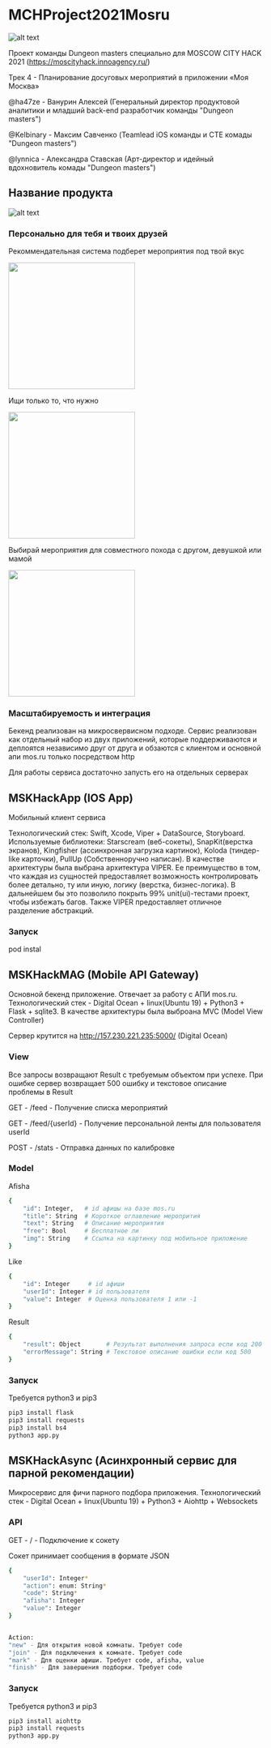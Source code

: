 # MCHProject2021Mosru

![alt text](https://github.com/reability/MCHProject2021Mosru/blob/main/src/headers.png?raw=true)

Проект команды Dungeon masters специально для  MOSCOW CITY HACK 2021 (https://moscityhack.innoagency.ru/)

Трек 4 - Планирование досуговых мероприятий в приложении «Моя Москва»

@ha47ze - Ванурин Алексей (Генеральный директор продуктовой аналитики и младший back-end разработчик команды "Dungeon masters")

@Kelbinary - Максим Савченко (Teamlead iOS команды и СТЕ комады "Dungeon masters")

@lynnica - Александра Ставская (Арт-директор и идейный вдохновитель комады "Dungeon masters")

## Название продукта


![alt text](https://github.com/reability/MCHProject2021Mosru/blob/main/src/appImg.png?raw=true)

### Персонально для тебя и твоих друзей

Рекоммендательная система подберет мероприятия под твой вкус

<img src="https://github.com/reability/MCHProject2021Mosru/blob/main/src/reco.gif" width="250">

Ищи только то, что нужно

<img src="https://github.com/reability/MCHProject2021Mosru/blob/main/src/filtr.gif" width="250">

Выбирай мероприятия для совместного похода с другом, девушкой или мамой

<img src="https://github.com/reability/MCHProject2021Mosru/blob/main/src/share.gif" width="250">



### Масштабируемость и интеграция

Бекенд реализован на микросвервисном подходе. Сервис реализован как отдельный набор из двух приложений, которые поддерживаются и деплоятся независимо друг от друга и обзаются с клиентом и основной апи mos.ru только посредством http

Для работы сервиса достаточно запусть его на отдельных серверах

## MSKHackApp (IOS App)

Мобильный клиент сервиса

Технологический стек: Swift, Xcode, Viper + DataSource, Storyboard.
Используемые библиотеки: Starscream (веб-сокеты), SnapKit(верстка экранов), Kingfisher (ассинхронная загрузка картинок), Koloda (тиндер-like карточки), PullUp (Собственноручно написан). 
В качестве архитектуры была выбрана архитектура VIPER. Ее преимущество в том, что каждая из сущностей предоставляет возможность контролировать более детально, ту или иную, логику (верстка, бизнес-логика). В дальнейшем бы это позволило покрыть 99% unit(ui)-тестами проект, чтобы избежать багов. Также VIPER предоставляет отличное разделение абстракций. 
### Запуск

pod instal

## MSKHackMAG (Mobile API Gateway)

Основной бекенд приложение. Отвечает за работу с АПИ mos.ru. Технологический стек - Digital Ocean + linux(Ubuntu 19) + Python3 + Flask + sqlite3. В качестве архитектуры была выброана MVC (Model View Controller)

Сервер крутится на http://157.230.221.235:5000/ (Digital Ocean)

### View

Все запросы возвращают Result с требуемым объектом при успехе. При ошибке сервер возвращает 500 ошибку и текстовое описание проблемы в Result

GET - /feed - Получение списка мероприятий

GET - /feed/{userId} - Получение персональной ленты для пользователя userId 

POST - /stats - Отправка данных по калибровке

### Model

Afisha

```bash
{
    "id": Integer,   # id афишы на базе mos.ru
    "title": String  # Короткое оглавление меропрития
    "text": String   # Описание мероприятия
    "free": Bool     # Бесплатное ли
    "img": String    # Ссылка на картинку под мобильное приложение
} 
```

Like

```bash
{
    "id": Integer     # id афиши
    "userId": Integer # id пользователя
    "value": Integer  # Оценка пользователя 1 или -1
} 
```

Result

```bash
{
    "result": Object       # Результат выполнения запроса если код 200
    "errorMessage": String # Текстовое описание ошибки если код 500
}
```

### Запуск

Требуется python3 и pip3

```bash
pip3 install flask
pip3 install requests
pip3 install bs4
python3 app.py
```

## MSKHackAsync (Асинхронный сервис для парной рекомендации)

Микросервис для фичи парного подбора приложения. Технологический стек - Digital Ocean + linux(Ubuntu 19) + Python3 + Aiohttp + Websockets

### API

GET - / - Подключение к сокету

Сокет принимает сообщения в формате JSON

```bash
{
    "userId": Integer*
    "action": enum: String*
    "code": String*
    "afisha": Integer
    "value": Integer
}


Action:
"new" - Для открытия новой комнаты. Требует code
"join" - Для подключения к комнате. Требует code
"mark" - Для оценки афиши. Требует code, afisha, value
"finish" - Для завершения подборки. Требует code
```

### Запуск

Требуется python3 и pip3

```bash
pip3 install aiohttp
pip3 install requests
python3 app.py
```










